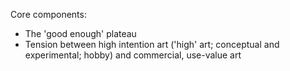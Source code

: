 
Core components:

* The 'good enough' plateau
* Tension between high intention art ('high' art; conceptual and experimental; hobby) and commercial, use-value art